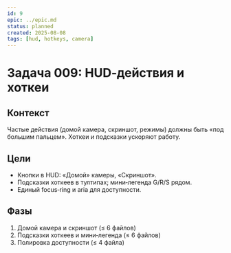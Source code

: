 ```yaml
---
id: 9
epic: ../epic.md
status: planned
created: 2025-08-08
tags: [hud, hotkeys, camera]
---
```


# Задача 009: HUD‑действия и хоткеи

## Контекст
Частые действия (домой камера, скриншот, режимы) должны быть «под большим пальцем». Хоткеи и подсказки ускоряют работу.

## Цели
- Кнопки в HUD: «Домой» камеры, «Скриншот».
- Подсказки хоткеев в тултипах; мини‑легенда G/R/S рядом.
- Единый focus‑ring и aria для доступности.

## Фазы
1) Домой камера и скриншот (≤ 6 файлов)
2) Подсказки хоткеев и мини‑легенда (≤ 6 файлов)
3) Полировка доступности (≤ 4 файла)



